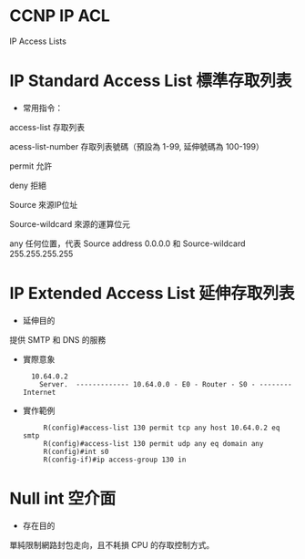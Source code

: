 # CCNP IP ACL
IP Access Lists


# IP Standard Access List 標準存取列表

* 常用指令：

access-list 存取列表

acess-list-number 存取列表號碼（預設為 1-99, 延伸號碼為 100-199）

permit 允許

deny 拒絕

Source 來源IP位址

Source-wildcard 來源的運算位元

any 任何位置，代表 Source address 0.0.0.0 和 Source-wildcard 255.255.255.255

# IP Extended Access List 延伸存取列表

* 延伸目的

提供 SMTP 和 DNS 的服務

* 實際意象

        10.64.0.2
          Server.  ------------- 10.64.0.0 - E0 - Router - S0 - --------    Internet
          


* 實作範例


           R(config)#access-list 130 permit tcp any host 10.64.0.2 eq smtp
           R(config)#access-list 130 permit udp any eq domain any
           R(config)#int s0
           R(config-if)#ip access-group 130 in


# Null int 空介面

* 存在目的

單純限制網路封包走向，且不耗損 CPU 的存取控制方式。
